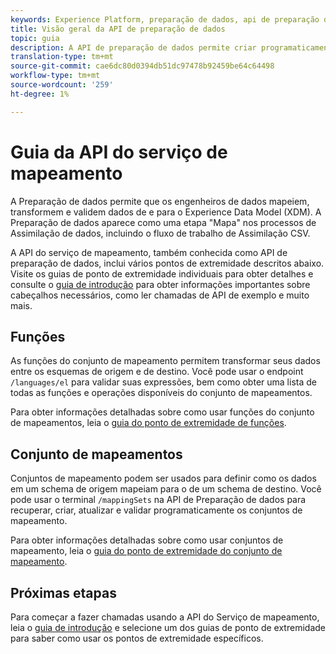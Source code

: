 ```yaml
---
keywords: Experience Platform, preparação de dados, api de preparação de dados, solução de problemas, API
title: Visão geral da API de preparação de dados
topic: guia
description: A API de preparação de dados permite criar programaticamente conjuntos e funções de mapeamento, permitindo transformar seus dados entre esquemas de origem e de destino.
translation-type: tm+mt
source-git-commit: cae6dc80d0394db51dc97478b92459be64c64498
workflow-type: tm+mt
source-wordcount: '259'
ht-degree: 1%

---
```



# Guia da API do serviço de mapeamento

A Preparação de dados permite que os engenheiros de dados mapeiem, transformem e validem dados de e para o Experience Data Model (XDM). A Preparação de dados aparece como uma etapa &quot;Mapa&quot; nos processos de Assimilação de dados, incluindo o fluxo de trabalho de Assimilação CSV.

A API do serviço de mapeamento, também conhecida como API de preparação de dados, inclui vários pontos de extremidade descritos abaixo. Visite os guias de ponto de extremidade individuais para obter detalhes e consulte o [guia de introdução](./getting-started.md) para obter informações importantes sobre cabeçalhos necessários, como ler chamadas de API de exemplo e muito mais.

## Funções

As funções do conjunto de mapeamento permitem transformar seus dados entre os esquemas de origem e de destino. Você pode usar o endpoint `/languages/el` para validar suas expressões, bem como obter uma lista de todas as funções e operações disponíveis do conjunto de mapeamentos.

Para obter informações detalhadas sobre como usar funções do conjunto de mapeamentos, leia o [guia do ponto de extremidade de funções](./functions.md).

## Conjunto de mapeamentos

Conjuntos de mapeamento podem ser usados para definir como os dados em um schema de origem mapeiam para o de um schema de destino. Você pode usar o terminal `/mappingSets` na API de Preparação de dados para recuperar, criar, atualizar e validar programaticamente os conjuntos de mapeamento.

Para obter informações detalhadas sobre como usar conjuntos de mapeamento, leia o [guia do ponto de extremidade do conjunto de mapeamento](./mapping-set.md).

## Próximas etapas

Para começar a fazer chamadas usando a API do Serviço de mapeamento, leia o [guia de introdução](./getting-started.md) e selecione um dos guias de ponto de extremidade para saber como usar os pontos de extremidade específicos.